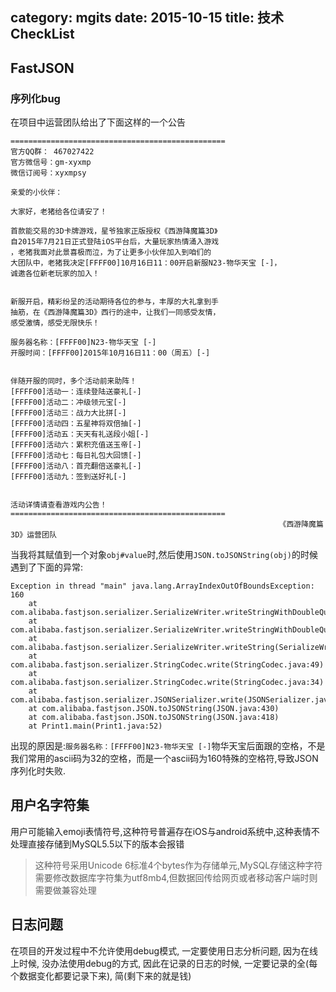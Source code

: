 category: mgits
date: 2015-10-15
title: 技术CheckList
---

## FastJSON

### 序列化bug
在项目中运营团队给出了下面这样的一个公告
```
================================================
官方QQ群： 467027422
官方微信号：gm-xyxmp
微信订阅号：xyxmpsy

亲爱的小伙伴：

大家好，老猪给各位请安了！

首款能交易的3D卡牌游戏，星爷独家正版授权《西游降魔篇3D》
自2015年7月21日正式登陆iOS平台后，大量玩家热情涌入游戏
，老猪我面对此景喜极而泣，为了让更多小伙伴加入到咱们的
大团队中，老猪我决定[FFFF00]10月16日11：00开启新服N23-物华天宝 [-]，
诚邀各位新老玩家的加入！


新服开启，精彩纷呈的活动期待各位的参与，丰厚的大礼拿到手
抽筋，在《西游降魔篇3D》西行的途中，让我们一同感受友情，
感受激情，感受无限快乐！

服务器名称：[FFFF00]N23-物华天宝 [-]
开服时间：[FFFF00]2015年10月16日11：00（周五）[-]


伴随开服的同时，多个活动前来助阵！
[FFFF00]活动一：连续登陆送豪礼[-]
[FFFF00]活动二：冲级领元宝[-]
[FFFF00]活动三：战力大比拼[-]
[FFFF00]活动四：五星神将双倍抽[-]
[FFFF00]活动五：天天有礼送段小姐[-]
[FFFF00]活动六：累积充值送玉帝[-]
[FFFF00]活动七：每日礼包大回馈[-]
[FFFF00]活动八：首充翻倍送豪礼[-]
[FFFF00]活动九：签到送好礼[-]


活动详情请查看游戏内公告！
================================================
                                                            《西游降魔篇3D》运营团队
```
当我将其赋值到一个对象`obj#value`时,然后使用`JSON.toJSONString(obj)`的时候遇到了下面的异常:
```
Exception in thread "main" java.lang.ArrayIndexOutOfBoundsException: 160
	at com.alibaba.fastjson.serializer.SerializeWriter.writeStringWithDoubleQuote(SerializeWriter.java:868)
	at com.alibaba.fastjson.serializer.SerializeWriter.writeStringWithDoubleQuote(SerializeWriter.java:602)
	at com.alibaba.fastjson.serializer.SerializeWriter.writeString(SerializeWriter.java:1366)
	at com.alibaba.fastjson.serializer.StringCodec.write(StringCodec.java:49)
	at com.alibaba.fastjson.serializer.StringCodec.write(StringCodec.java:34)
	at com.alibaba.fastjson.serializer.JSONSerializer.write(JSONSerializer.java:369)
	at com.alibaba.fastjson.JSON.toJSONString(JSON.java:430)
	at com.alibaba.fastjson.JSON.toJSONString(JSON.java:418)
	at Print1.main(Print1.java:52)
```
出现的原因是:`服务器名称：[FFFF00]N23-物华天宝 [-]`物华天宝后面跟的空格，不是我们常用的ascii码为32的空格，而是一个ascii码为160特殊的空格符,导致JSON序列化时失败.

## 用户名字符集
用户可能输入emoji表情符号,这种符号普遍存在iOS与android系统中,这种表情不处理直接存储到MySQL5.5以下的版本会报错
> 这种符号采用Unicode 6标准4个bytes作为存储单元,MySQL存储这种字符需要修改数据库字符集为utf8mb4,但数据回传给网页或者移动客户端时则需要做兼容处理

## 日志问题
在项目的开发过程中不允许使用debug模式, 一定要使用日志分析问题, 因为在线上时候, 没办法使用debug的方式, 因此在记录的日志的时候, 一定要记录的全(每个数据变化都要记录下来), 简(剩下来的就是钱)